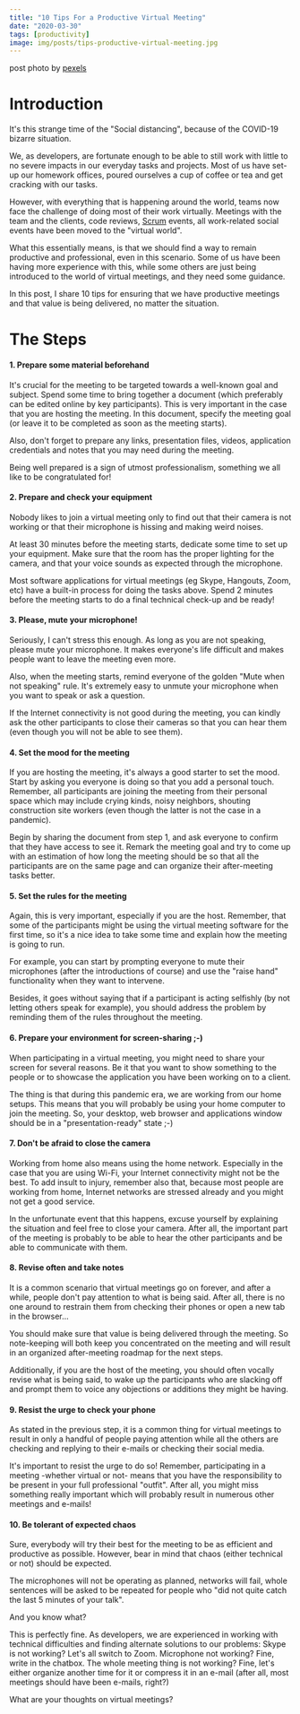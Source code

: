 ```yaml
---
title: "10 Tips For a Productive Virtual Meeting"
date: "2020-03-30"
tags: [productivity]
image: img/posts/tips-productive-virtual-meeting.jpg
---
```


 post photo by [pexels](https://www.pexels.com/)

# Introduction

It's this strange time of the "Social distancing", because of the COVID-19 bizarre situation.

We, as developers, are fortunate enough to be able to still work with little to no severe impacts
in our everyday tasks and projects. Most of us have set-up our homework offices, poured ourselves a cup of
coffee or tea and get cracking with our tasks.

However, with everything that is happening around the world, teams now face the challenge of doing most of their work virtually. Meetings with the team and the clients,  code reviews, [Scrum](https://www.scrum.org/resources/what-is-scrum) events, all work-related social events have been moved to the "virtual world".

What this essentially means, is that we should find a way to remain productive and professional, even in this scenario.
Some of us have been having more experience with this, while some others are just being introduced to the world of virtual meetings, and they need some guidance.

In this post, I share 10 tips for ensuring that we have productive meetings and that value is being delivered, no matter the situation.

# The Steps

#### 1. Prepare some material beforehand
It's crucial for the meeting to be targeted towards a well-known goal and subject.
Spend some time to bring together a document (which preferably can be edited online by key participants). This is very important in the case that you are hosting the meeting.
In this document, specify the meeting goal (or leave it to be completed as soon as the meeting starts).

Also, don't forget to prepare any links, presentation files, videos, application credentials and notes that you may need during the meeting.

Being well prepared is a sign of utmost professionalism, something we all like to be congratulated for!
 

#### 2. Prepare and check your equipment

Nobody likes to join a virtual meeting only to find out that their camera is not working or that their microphone is hissing and making weird noises. 

At least 30 minutes before the meeting starts, dedicate some time to set up your equipment. Make sure that the room has the proper lighting for the camera, and that your voice sounds as expected through the microphone.

Most software applications for virtual meetings (eg Skype, Hangouts, Zoom, etc) have a built-in process for doing the tasks above. Spend 2 minutes before the meeting starts to do a final technical check-up and be ready!

#### 3. Please, mute your microphone!

Seriously, I can't stress this enough. As long as you are not speaking, please mute your microphone. It makes everyone's life difficult and makes people want to leave the meeting even more. 

Also, when the meeting starts, remind everyone of the golden "Mute when not speaking" rule.
It's extremely easy to unmute your microphone when you want to speak or ask a question.

If the Internet connectivity is not good during the meeting, you can kindly ask the other participants to close their cameras so that you can hear them (even though you will not be able to see them).

#### 4. Set the mood for the meeting

If you are hosting the meeting, it's always a good starter to set the mood.
Start by asking you everyone is doing so that you add a personal touch. Remember, all participants are joining the meeting from their personal space which may include crying kinds, noisy neighbors, shouting construction site workers (even though the latter is not the case in a pandemic).

Begin by sharing the document from step 1, and ask everyone to confirm that they have access to see it. Remark the meeting goal and try to come up with an estimation of how long the meeting should be so that all the participants are on the same page and can organize their after-meeting tasks better.

#### 5. Set the rules for the meeting

Again, this is very important, especially if you are the host. Remember, that some of the participants might be using the virtual meeting software for the first time, so it's a nice idea to take some time and explain how the meeting is going to run.

For example, you can start by prompting everyone to mute their microphones (after the introductions of course) and use the "raise hand" functionality when they want to intervene.

Besides, it goes without saying that if a participant is acting selfishly (by not letting others speak for example), you should address the problem by reminding them of the rules throughout the meeting.

#### 6. Prepare your environment for screen-sharing ;-)

When participating in a virtual meeting, you might need to share your screen for several reasons. Be it that you want to show something to the people or to showcase the application you have been working on to a client.

The thing is that during this pandemic era, we are working from our home setups. This means that you will probably be using your home computer to join the meeting.
So, your desktop, web browser and applications window should be in a "presentation-ready" state ;-)

#### 7. Don't be afraid to close the camera

Working from home also means using the home network. Especially in the case that you are using Wi-Fi, your Internet connectivity might not be the best. To add insult to injury, remember also that, because most people are working from home, Internet networks are stressed already and you might not get a good service.

In the unfortunate event that this happens, excuse yourself by explaining the situation and feel free to close your camera. After all, the important part of the meeting is probably to be able to hear the other participants and be able to communicate with them. 

#### 8. Revise often and take notes

It is a common scenario that virtual meetings go on forever, and after a while, people don't pay attention to what is being said. After all, there is no one around to restrain them from checking their phones or open a new tab in the browser...

You should make sure that value is being delivered through the meeting. So note-keeping will both keep you concentrated on the meeting and will result in an organized after-meeting roadmap for the next steps.

Additionally, if you are the host of the meeting, you should often vocally revise what is being said, to wake up the participants who are slacking off and prompt them to voice any objections or additions they might be having.

#### 9. Resist the urge to check your phone

As stated in the previous step, it is a common thing for virtual meetings to result in only a handful of people paying attention while all the others are checking and replying to their e-mails or checking their social media.

It's important to resist the urge to do so! Remember, participating in a meeting -whether virtual or not- means that you have the responsibility to be present in your full professional "outfit". After all, you might miss something really important which will probably result in numerous other meetings and e-mails!

#### 10. Be tolerant of expected chaos  

Sure, everybody will try their best for the meeting to be as efficient and productive as possible. However, bear in mind that chaos (either technical or not) should be expected.

The microphones will not be operating as planned, networks will fail, whole sentences will be asked to be repeated for people who "did not quite catch the last 5 minutes of your talk".

And you know what?

This is perfectly fine. As developers, we are experienced in working with technical difficulties and finding alternate solutions to our problems: Skype is not working? Let's all switch to Zoom. Microphone not working? Fine, write in the chatbox. 
The whole meeting thing is not working? Fine, let's either organize another time for it or compress it in an e-mail (after all, most meetings should have been e-mails, right?)

What are your thoughts on virtual meetings?
